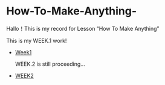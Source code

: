 # How-To-Make-Anything-
Hallo！This is my record for Lesson “How To Make Anything”

This is my WEEK.1 work!
- [Week1](./WEEK.1_3D%20SCAN/3D%20SCAN.md)


  WEEK.2 is still proceeding...
- [WEEK2](./WEEK.2_MODIFY_3DMODEL/BLOG.md)
